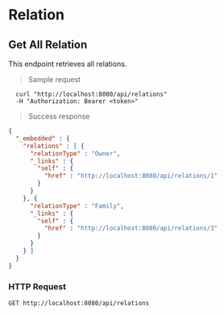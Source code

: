 # Relation

## Get All Relation 
This endpoint retrieves all relations.

> Sample request

```shell
  curl "http://localhost:8080/api/relations"
  -H "Authorization: Bearer <token>"
```

> Success response

```json
{
  "_embedded" : {
    "relations" : [ {
      "relationType" : "Owner",
      "_links" : {
        "self" : {
          "href" : "http://localhost:8080/api/relations/1"
        }
      }
    }, {
      "relationType" : "Family",
      "_links" : {
        "self" : {
          "href" : "http://localhost:8080/api/relations/3"
        }
      }
    } ]
  }
}
```

### HTTP Request

`GET http://localhost:8080/api/relations`

